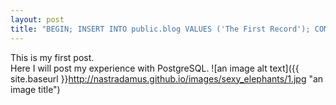 ```yaml
---
layout: post
title: "BEGIN; INSERT INTO public.blog VALUES ('The First Record'); COMMIT;"
---
```


This is my first post.  
Here I will post my experience with PostgreSQL.
![an image alt text]({{ site.baseurl }}http://nastradamus.github.io/images/sexy_elephants/1.jpg "an image title")

